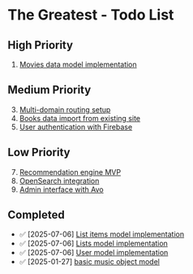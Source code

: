 # The Greatest - Todo List

## High Priority
1. [Movies data model implementation](todos/002-movies-object-model.md)

## Medium Priority
3. [Multi-domain routing setup](todos/001-multi-domain-routing.md)
4. [Books data import from existing site](todos/002-books-data-import.md)
5. [User authentication with Firebase](todos/003-firebase-auth.md)

## Low Priority
7. [Recommendation engine MVP](todos/004-recommendation-engine.md)
8. [OpenSearch integration](todos/005-opensearch-integration.md)
9. [Admin interface with Avo](todos/007-admin-interface.md)

## Completed
- ✅ [2025-07-06] [List items model implementation](todos/005-list-items-model.md)
- ✅ [2025-07-06] [Lists model implementation](todos/004-lists-model.md)
- ✅ [2025-07-06] [User model implementation](todos/006-user-model.md)
- ✅ [2025-01-27] [basic music object model](todos/001-music-object-model.md)
